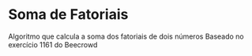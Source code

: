 # Soma de Fatoriais

Algoritmo que calcula a soma dos fatoriais de dois números
Baseado no exercício 1161 do Beecrowd